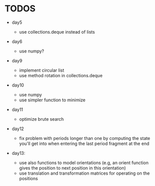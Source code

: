 # TODOS

* day5
  * use collections.deque instead of lists

* day6
  * use numpy?

* day9
  * implement circular list
  * use method rotation in collections.deque

* day10
  * use numpy
  * use simpler function to minimize

* day11
  * optimize brute search

* day12 
  * fix problem with periods longer than one by computing the state you'll get into when entering the last period fragment at the end

* day13:
  * use also functions to model orientations (e.g, an orient function gives the position to next position in this orientation)
  * use translation and transformation matrices for operating on the positions